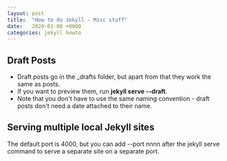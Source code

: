 ```yaml
---
layout: post
title:  "How to do Jekyll - Misc stuff"
date:   2020-01-08 +0000
categories: jekyll howto
---
```


## Draft Posts

* Draft posts go in the _drafts folder, but apart from that they work the same as posts.  
* If you want to preview them, run **jekyll serve --draft**.  
* Note that you don't have to use the same naming convention - draft posts don't need a date attached to their name.

## Serving multiple local Jekyll sites
The default port is 4000, but you can add --port nnnn after the jekyll serve command to serve a separate site on a separate port.


